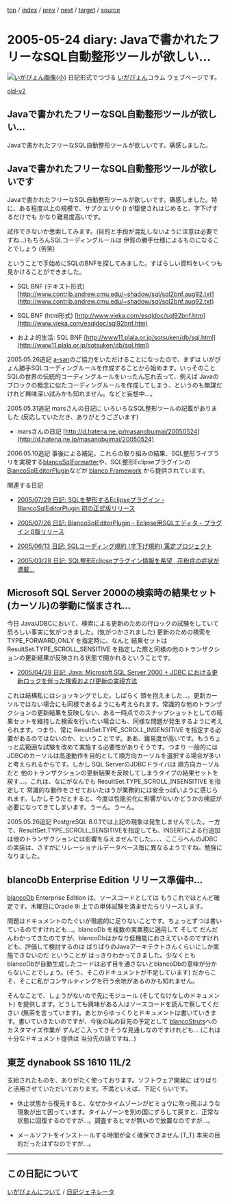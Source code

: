 [top](https://igapyon.github.io/diary/) 
 / [index](https://igapyon.github.io/diary/2005/index.html) 
 / [prev](https://igapyon.github.io/diary/2005/ig050523.html) 
 / [next](https://igapyon.github.io/diary/2005/ig050526.html) 
 / [target](https://igapyon.github.io/diary/2005/ig050524.html) 
 / [source](https://github.com/igapyon/diary/blob/gh-pages/2005/ig050524.html.src.md) 

2005-05-24 diary: Javaで書かれたフリーなSQL自動整形ツールが欲しい…
=====================================================================================================
[![いがぴょん画像(小)](https://igapyon.github.io/diary/images/iga200306s.jpg "いがぴょん")](https://igapyon.github.io/diary/memo/memoigapyon.html) 日記形式でつづる [いがぴょん](https://igapyon.github.io/diary/memo/memoigapyon.html)コラム ウェブページです。

[old-v2](ig050524-orig.html)

## Javaで書かれたフリーなSQL自動整形ツールが欲しい…

Javaで書かれたフリーなSQL自動整形ツールが欲しいです。痛感しました。


## Javaで書かれたフリーなSQL自動整形ツールが欲しいです

Javaで書かれたフリーなSQL自動整形ツールが欲しいです。痛感しました。特に、ある程度以上の規模で、サブクエリや () が駆使されはじめると、字下げするだけでも かなり難易度高いです。

試作できないか思索してみます。(目的と手段が混乱しないように注意は必要ですね…)もちろんSQLコーディングルールは 伊賀の勝手仕様によるものになることでしょう (苦笑)

ということで手始めにSQLのBNFを探してみました。すばらしい資料をいくつも見かけることができました。

* SQL BNF (テキスト形式)
  [http://www.contrib.andrew.cmu.edu/~shadow/sql/sql2bnf.aug92.txt](http://www.contrib.andrew.cmu.edu/~shadow/sql/sql2bnf.aug92.txt)
  
* SQL BNF (html形式)
  [http://www.vieka.com/esqldoc/sql92bnf.htm](http://www.vieka.com/esqldoc/sql92bnf.htm)
  
* およよ的生活: SQL BNF
  [http://www11.plala.or.jp/sotsuken/db/sql.html](http://www11.plala.or.jp/sotsuken/db/sql.html)

2005.05.26追記 [a-san](http://d.hatena.ne.jp/a-san/)のご協力をいただけることになったので、まずは いがぴょん勝手SQLコーディングルールを作成することから始めます。いっそのこと SQLの世界の伝統的コーディングルールをいったん忘れ去って、例えば
Javaのブロックの概念に似たコーディングルールを作成してしまう、というのも無謀だけれど興味深い試みかも知れません。などと妄想中…。

2005.05.31追記 marsさんの日記に いろいろなSQL整形ツールの記載がありました (反応していただき、ありがとうございます)

* marsさんの日記
  [http://d.hatena.ne.jp/masanobuimai/20050524](http://d.hatena.ne.jp/masanobuimai/20050524)

2006.05.10追記 事後による補足。これらの取り組みの結果、SQL整形ライブラリを実現する[blancoSqlFormatter](http://www.igapyon.jp/blanco/blancosqlformatter.html)や、SQL整形Eclipseプラグインの[BlancoSqlEditorPlugin](http://www.igapyon.jp/blanco/blancosqleditorplugin.html)などが [blanco Framework](http://www.igapyon.jp/blanco/blanco.ja.html) から提供されています。

関連する日記

* [2005/07/29 日記: SQLを整形するEclipseプラグイン - BlancoSqlEditorPlugin 初の正式版リリース](ig050729.html)
  
* [2005/07/26 日記: BlancoSqlEditorPlugin - Eclipse用SQLエディタ・プラグイン β版リリース](ig050726.html)
  
* [2005/06/13 日記: SQLコーディング規約 (字下げ規約) 策定プロジェクト](ig050613.html)
  
* [2005/03/28 日記: SQL整形Eclipseプラグイン情報を希望 , 花粉症の症状が満載…](ig050328.html)

## Microsoft SQL Server 2000の検索時の結果セット(カーソル)の挙動に悩まされ…

今日 Java/JDBCにおいて、検索による更新のための行ロックの試験をしていて恐ろしい事実に気がつきました。(気がつかされました) 更新のための検索を
TYPE_FORWARD_ONLY を指定時に、なんと 結果セットは ResultSet.TYPE_SCROLL_SENSITIVE を指定した際と同様の他のトランザクションの更新結果が反映される状態で開かれるということです。

* [2005/04/29 日記: Java: Microsoft SQL Server 2000 + JDBC における更新ロックを伴った検索および更新の実現方法](ig050429.html)

これは結構私にはショッキングでした。しばらく 頭を抱えました…。更新カーソルではない場合にも同様であるようにも考えられます。常識的な他のトランザクションの更新結果を反映しない、ある一時点でのスナップショットとしての結果セットを維持した検索を行いたい場合にも、同様な問題が発生するように考えられます。つまり、常に
ResultSet.TYPE_SCROLL_INSENSITIVE を指定する必要があるのではないのか、ということです。ああ、難易度が高いです。もうちょっと広範囲な試験を改めて実施する必要性がありそうです。つまり 一般的には JDBCのカーソルは高速動作を目的として順方向カーソルを選択する場合が多いと考えられるからです。しかし
SQL ServerのJDBCドライバは 順方向カーソルだと 他のトランザクションの更新結果を反映してしまうタイプの結果セットを戻す…。これは、なにがなんでも
ResultSet.TYPE_SCROLL_INSENSITIVE を指定して 常識的な動作をさせておいたほうが業務的には安全っぽいように感じられます。しかしそうだとすると、今度は性能劣化に影響がないかどうかの検証が必要になってきてしまいます。うーん。うーん。

2005.05.26追記 PostgreSQL 8.0.1では上記の現象は発生しませんでした。一方で、ResultSet.TYPE_SCROLL_SENSITIVEを指定しても、INSERTによる行追加は他のトランザクションには影響を与えませんでした。、、、ここらへんのJDBCの実装は、さすがにリレーショナルデータベース毎に異なるようですね。勉強になりました。

## blancoDb Enterprise Edition リリース準備中…

[blancoDb](http://www.igapyon.jp/blanco/blancodb.html) Enterprise Edition は、ソースコードとしては もうこれでほとんど確定です。木曜日にOracle
9i 上での単体試験を済ませたらリリースします。

問題はドキュメントのたぐいが徹底的に足りないことです。ちょっとずつは書いているのですけれども…。blancoDb を複数の実業務に適用して そして だんだんわかってきたのですが、blancoDbはかなり低機能におさえているのですけれども、評価して検討するのは ぱりぱりのJavaアーキテクトさんくらいにしか実施できないのだ ということが はっきりわかってきました。少なくとも blancoDbが自動生成したコードは必ず目を通さないとblancoDbの意味が分からないことでしょう。(そう、そこのドキュメントが不足しています) だからこそ、そこに私がコンサルティングを行う余地があるのかも知れません。

そんなことで、しょうがないので先にモジュール (そしてなけなしのドキュメント) を提供します。どうしても興味がある人はソースコードを読んで察してください
(無茶を言っています)。あとからゆっくりとドキュメントは書いていきます。書いていきたいのですが、今後の私の目先の予定として [blancoStruts](http://www.igapyon.jp/blanco/blancostruts.html)へのカスタマイズ作業が ずんどこ入ってきそうな見通しなのですけれども… (これは十分なドキュメント提供は 当分先の話ですね…)

## 東芝 dynabook SS 1610 11L/2

支給されたものを、ありがたく使っております。ソフトウェア開発に ばりばりと活用させていただいております。不満といえば、下記くらいです。

* 休止状態から復元すると、なぜかタイムゾーンがビミョウに吹っ飛ぶような現象が出て困っています。タイムゾーンを別の国にずらして戻すと、正常な状態に回復するのですが…。調査するヒマが無いので放置なのですが…。
  
* メールソフトをインストールする時間が全く確保できません (T_T) 本来の目的だったはずなのですが…。

----------------------------------------------------------------------------------------------------

## この日記について
[いがぴょんについて](https://igapyon.github.io/diary/memo/memoigapyon.html) / [日記ジェネレータ](https://github.com/igapyon/igapyonv3)
